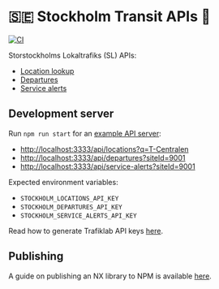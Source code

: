 # 🇸🇪 Stockholm Transit APIs 🚆

[![CI](https://github.com/rebelliard/stockholm-transit-api/actions/workflows/ci.yml/badge.svg)](https://github.com/rebelliard/stockholm-transit-api/actions/workflows/ci.yml)

Storstockholms Lokaltrafiks (SL) APIs:

- [Location lookup](https://www.npmjs.com/package/@stockholm-transit/locations)
- [Departures](https://www.npmjs.com/package/@stockholm-transit/departures)
- [Service alerts](https://www.npmjs.com/package/@stockholm-transit/service-alerts)

## Development server

Run `npm run start` for an [example API server](https://github.com/rebelliard/stockholm-transit-api/blob/main/apps/example-api/src/main.ts):

- [http://localhost:3333/api/locations?q=T-Centralen](http://localhost:3333/api/locations?q=T-Centralen)
- [http://localhost:3333/api/departures?siteId=9001](http://localhost:3333/api/departures?siteId=9001)
- [http://localhost:3333/api/service-alerts?siteId=9001](http://localhost:3333/api/service-alerts?siteId=9001)

Expected environment variables:

- `STOCKHOLM_LOCATIONS_API_KEY`
- `STOCKHOLM_DEPARTURES_API_KEY`
- `STOCKHOLM_SERVICE_ALERTS_API_KEY`

Read how to generate Trafiklab API keys [here](https://www.trafiklab.se/docs/using-trafiklab/getting-api-keys/).

## Publishing

A guide on publishing an NX library to NPM is available [here](https://blog.nrwl.io/publishing-react-libraries-made-easy-d5b3d013deba#:~:text=Publishing%20to%20npm).
